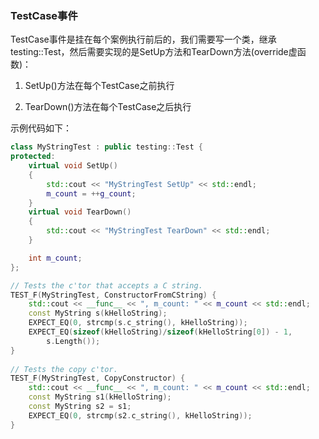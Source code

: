 ### TestCase事件

TestCase事件是挂在每个案例执行前后的，我们需要写一个类，继承testing::Test，然后需要实现的是SetUp方法和TearDown方法(override虚函数)：

1. SetUp()方法在每个TestCase之前执行

2. TearDown()方法在每个TestCase之后执行

示例代码如下：

```cpp
class MyStringTest : public testing::Test {
protected:
    virtual void SetUp()
    {
        std::cout << "MyStringTest SetUp" << std::endl;
        m_count = ++g_count;
    }
    virtual void TearDown()
    {
        std::cout << "MyStringTest TearDown" << std::endl;
    }

    int m_count;
};

// Tests the c'tor that accepts a C string.  
TEST_F(MyStringTest, ConstructorFromCString) {  
    std::cout << __func__ << ", m_count: " << m_count << std::endl;
    const MyString s(kHelloString);  
    EXPECT_EQ(0, strcmp(s.c_string(), kHelloString));  
    EXPECT_EQ(sizeof(kHelloString)/sizeof(kHelloString[0]) - 1,  
        s.Length());  
}  
  
// Tests the copy c'tor.  
TEST_F(MyStringTest, CopyConstructor) {  
    std::cout << __func__ << ", m_count: " << m_count << std::endl;
    const MyString s1(kHelloString);  
    const MyString s2 = s1;  
    EXPECT_EQ(0, strcmp(s2.c_string(), kHelloString));  
}  
```
